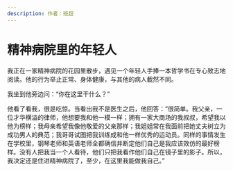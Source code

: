 ```yaml
---
description: 作者：班超
---
```


# 精神病院里的年轻人

我正在一家精神病院的花园里散步，遇见一个年轻人手捧一本哲学书在专心致志地阅读。他的行为举止正常、身体健康，与其他的病人截然不同。

我坐到他旁边问：“你在这里干什么？”

他看了看我，很是吃惊。当看出我不是医生之后，他回答：“很简单。我父亲，一位才华横溢的律师，他想要我和他一模一样；拥有一家大商场的我叔叔，希望我以他为榜样；我母亲希望我像他敬爱的父亲那样；我姐姐常在我面前把她丈夫树立为成功男人的典范；我哥哥试图把我训练成和他一样优秀的运动员。同样的事情发生在学校里，钢琴老师和英语老师全都确信并断定他们自己是我应该效仿的最好榜样。没有人把我当一个人看待，他们只把我看作他们自己在镜子里的影子。所以，我决定还是住进精神病院了，至少，在这里我能做我自己。”
